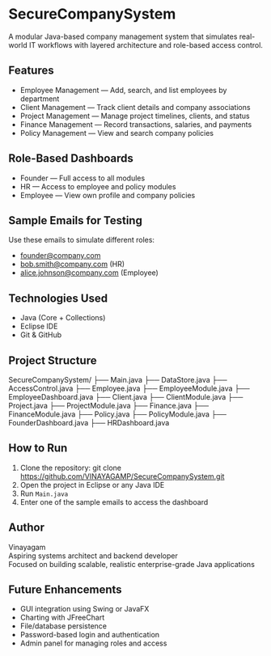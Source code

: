 # SecureCompanySystem

A modular Java-based company management system that simulates real-world IT workflows with layered architecture and role-based access control.

## Features
- Employee Management — Add, search, and list employees by department
- Client Management — Track client details and company associations
- Project Management — Manage project timelines, clients, and status
- Finance Management — Record transactions, salaries, and payments
- Policy Management — View and search company policies

## Role-Based Dashboards
- Founder — Full access to all modules
- HR — Access to employee and policy modules
- Employee — View own profile and company policies

## Sample Emails for Testing
Use these emails to simulate different roles:
- founder@company.com
- bob.smith@company.com (HR)
- alice.johnson@company.com (Employee)

## Technologies Used
- Java (Core + Collections)
- Eclipse IDE
- Git & GitHub

## Project Structure

SecureCompanySystem/
├── Main.java
├── DataStore.java
├── AccessControl.java
├── Employee.java
├── EmployeeModule.java
├── EmployeeDashboard.java
├── Client.java
├── ClientModule.java
├── Project.java
├── ProjectModule.java
├── Finance.java
├── FinanceModule.java
├── Policy.java
├── PolicyModule.java
├── FounderDashboard.java
├── HRDashboard.java
## How to Run

1. Clone the repository:
git clone https://github.com/VINAYAGAMP/SecureCompanySystem.git
2. Open the project in Eclipse or any Java IDE
3. Run `Main.java`
4. Enter one of the sample emails to access the dashboard
   
## Author

Vinayagam  
Aspiring systems architect and backend developer  
Focused on building scalable, realistic enterprise-grade Java applications

## Future Enhancements

- GUI integration using Swing or JavaFX
- Charting with JFreeChart
- File/database persistence
- Password-based login and authentication
- Admin panel for managing roles and access


